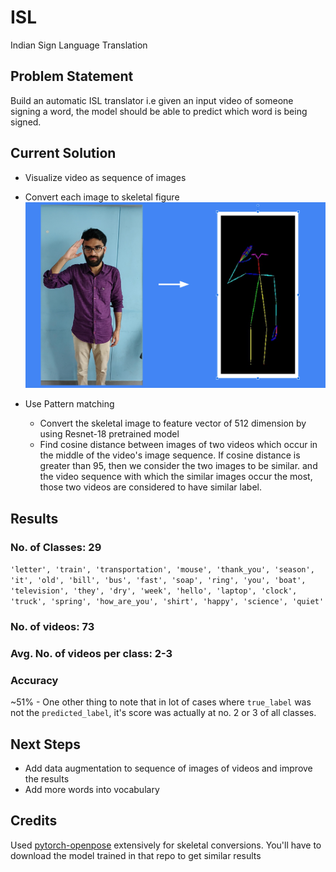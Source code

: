 # ISL
Indian Sign Language Translation

## Problem Statement
Build an automatic ISL translator i.e given an input video of someone signing a word, the model should be able to predict which word is being signed.

## Current Solution

* Visualize video as sequence of images

* Convert each image to skeletal figure
![alt text](https://github.com/goru001/isl/blob/master/isl.png)

* Use Pattern matching
  * Convert the skeletal image to feature vector of 512 dimension by using Resnet-18 pretrained model
  * Find cosine distance between images of two videos which occur in the middle of the video's image sequence. If cosine distance is greater than 95, then we consider the two images to be similar. and the video sequence with which the similar images occur the most, those two videos are considered to have similar label.
  
## Results

### No. of Classes: 29
`'letter', 'train', 'transportation', 'mouse', 'thank_you', 'season', 'it', 'old', 'bill', 'bus', 'fast', 'soap', 'ring', 'you', 'boat', 'television', 'they', 'dry', 'week', 'hello', 'laptop', 'clock', 'truck', 'spring', 'how_are_you', 'shirt', 'happy', 'science', 'quiet'`

### No. of videos: 73

### Avg. No. of videos per class: 2-3

### Accuracy
~51% - One other thing to note that in lot of cases where `true_label` was not the `predicted_label`, it's score was actually at no. 2 or 3 of all classes.

## Next Steps
* Add data augmentation to sequence of images of videos and improve the results
* Add more words into vocabulary

## Credits
Used [pytorch-openpose](https://github.com/Hzzone/pytorch-openpose) extensively for skeletal conversions. You'll have to download the model trained in that repo to get similar results
